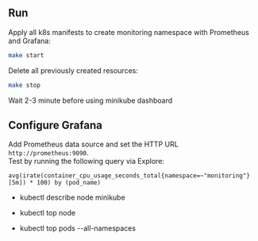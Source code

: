 ## Run 
Apply all k8s manifests to create monitoring namespace with Prometheus and Grafana:
```bash
make start
```
  
Delete all previously created resources:
```bash
make stop
```

Wait 2-3 minute before using minikube dashboard

## Configure Grafana
Add Prometheus data source and set the HTTP URL `http://prometheus:9090`.  
Test by running the following query via Explore:
```
avg(irate(container_cpu_usage_seconds_total{namespace=~"monitoring"}[5m]) * 100) by (pod_name)
```

- kubectl describe node minikube

- kubectl top node

- kubectl top pods --all-namespaces
